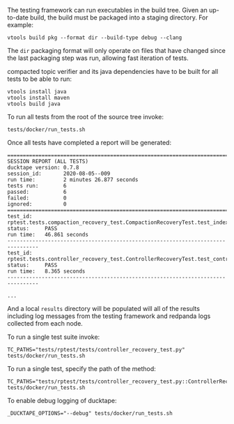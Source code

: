The testing framework can run executables in the build tree. Given an up-to-date
build, the build must be packaged into a staging directory. For example:

    vtools build pkg --format dir --build-type debug --clang

The `dir` packaging format will only operate on files that have changed
since the last packaging step was run, allowing fast iteration of tests.

compacted topic verifier and its java dependencies have to be built for all tests
to be able to run:

    vtools install java
    vtools install maven
    vtools build java

To run all tests from the root of the source tree invoke:

    tests/docker/run_tests.sh

Once all tests have completed a report will be generated:

```
================================================================================
SESSION REPORT (ALL TESTS)
ducktape version: 0.7.8
session_id:       2020-08-05--009
run time:         2 minutes 26.877 seconds
tests run:        6
passed:           6
failed:           0
ignored:          0
================================================================================
test_id:    rptest.tests.compaction_recovery_test.CompactionRecoveryTest.test_index_recovery
status:     PASS
run time:   46.861 seconds
--------------------------------------------------------------------------------
test_id:    rptest.tests.controller_recovery_test.ControllerRecoveryTest.test_controller_recovery
status:     PASS
run time:   8.365 seconds
--------------------------------------------------------------------------------

...
```

And a local `results` directory will be populated will all of the results
including log messages from the testing framework and redpanda logs collected
from each node.

To run a single test suite invoke:

    TC_PATHS="tests/rptest/tests/controller_recovery_test.py" tests/docker/run_tests.sh

To run a single test, specify the path of the method:

    TC_PATHS="tests/rptest/tests/controller_recovery_test.py::ControllerRecoveryTest.test_controller_recovery" tests/docker/run_tests.sh

To enable debug logging of ducktape:

    _DUCKTAPE_OPTIONS="--debug" tests/docker/run_tests.sh

